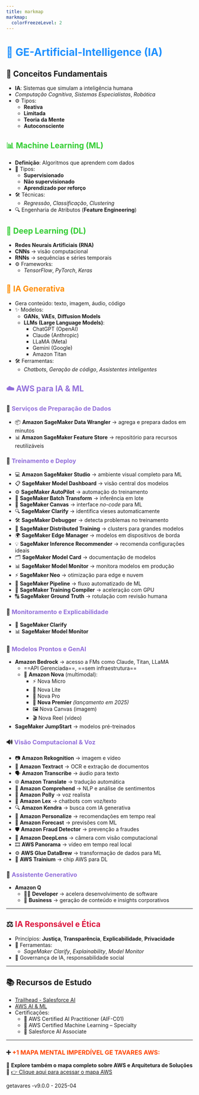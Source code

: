 ```yaml
---
title: markmap
markmap:
  colorFreezeLevel: 2
---
```


# <span style="color:#1E90FF">🤖 GE-Artificial-Intelligence (IA)</span>

## 🧠 Conceitos Fundamentais
- **IA**: Sistemas que simulam a inteligência humana  
- *Computação Cognitiva*, *Sistemas Especialistas*, *Robótica*
- ⚙️ Tipos:
  - **Reativa**
  - **Limitada**
  - **Teoria da Mente**
  - **Autoconsciente**

## <span style="color:#32CD32">📊 Machine Learning (ML)</span>
- **Definição**: Algoritmos que aprendem com dados  
- 🔁 Tipos:
  - **Supervisionado**
  - **Não supervisionado**
  - **Aprendizado por reforço**
- 🛠️ Técnicas:
  - *Regressão*, *Classificação*, *Clustering*
- 🔍 Engenharia de Atributos (**Feature Engineering**)

## <span style="color:#32CD32">🧠 Deep Learning (DL)</span>
- **Redes Neurais Artificiais (RNA)**
- **CNNs** → visão computacional
- **RNNs** → sequências e séries temporais
- ⚙️ Frameworks:
  - *TensorFlow*, *PyTorch*, *Keras*

## <span style="color:#FF8C00">🎨 IA Generativa</span>
- Gera conteúdo: texto, imagem, áudio, código  
- ✨ Modelos:
  - **GANs**, **VAEs**, **Diffusion Models**
  - **LLMs (Large Language Models)**:
    - ChatGPT (OpenAI)
    - Claude (Anthropic)
    - LLaMA (Meta)
    - Gemini (Google)
    - Amazon Titan
- 🛠️ Ferramentas:
  - *Chatbots*, *Geração de código*, *Assistentes inteligentes*

## <span style="color:#9370DB">☁️ AWS para IA & ML</span>

### 🧰 <span style="color:#9370DB">Serviços de Preparação de Dados</span>
- 📦 **Amazon SageMaker Data Wrangler** → agrega e prepara dados em minutos  
- 📊 **Amazon SageMaker Feature Store** → repositório para recursos reutilizáveis

### 🚀 <span style="color:#9370DB">Treinamento e Deploy</span>
- 💻 **Amazon SageMaker Studio** → ambiente visual completo para ML  
- 📋 **SageMaker Model Dashboard** → visão central dos modelos  
- ⚙️ **SageMaker AutoPilot** → automação do treinamento  
- 🧮 **SageMaker Batch Transform** → inferência em lote  
- 🧾 **SageMaker Canvas** → interface *no-code* para ML  
- 🔍 **SageMaker Clarify** → identifica vieses automaticamente  
- 🛠️ **SageMaker Debugger** → detecta problemas no treinamento  
- 🧠 **SageMaker Distributed Training** → clusters para grandes modelos  
- 🌍 **SageMaker Edge Manager** → modelos em dispositivos de borda  
- 💡 **SageMaker Inference Recommender** → recomenda configurações ideais  
- 🗂️ **SageMaker Model Card** → documentação de modelos  
- 📊 **SageMaker Model Monitor** → monitora modelos em produção  
- ⚡ **SageMaker Neo** → otimização para edge e nuvem  
- 🧬 **SageMaker Pipeline** → fluxo automatizado de ML  
- 🔧 **SageMaker Training Compiler** → aceleração com GPU  
- 🔠 **SageMaker Ground Truth** → rotulação com revisão humana

### 🔎 <span style="color:#9370DB">Monitoramento e Explicabilidade</span>
- 🧠 **SageMaker Clarify**
- 📊 **SageMaker Model Monitor**

### 🤖 <span style="color:#9370DB">Modelos Prontos e GenAI</span>
- **Amazon Bedrock** → acesso a FMs como Claude, Titan, LLaMA  
  - ==API Gerenciada==, ==sem infraestrutura==  
  - 🎯 **Amazon Nova** (multimodal):  
    - ⚡ Nova Micro  
    - 🧠 Nova Lite  
    - 🚀 Nova Pro  
    - 🔮 **Nova Premier** *(lançamento em 2025)*  
    - 🖼️ Nova Canvas (imagem)  
    - 🎬 Nova Reel (vídeo)
- **SageMaker JumpStart** → modelos pré-treinados

### 🔊 <span style="color:#9370DB">Visão Computacional & Voz</span>
- 📷 **Amazon Rekognition** → imagem e vídeo  
- 📝 **Amazon Textract** → OCR e extração de documentos  
- 🗣️ **Amazon Transcribe** → áudio para texto  
- 🌐 **Amazon Translate** → tradução automática  
- 🧠 **Amazon Comprehend** → NLP e análise de sentimentos  
- 🎤 **Amazon Polly** → voz realista  
- 🧠 **Amazon Lex** → chatbots com voz/texto  
- 🔍 **Amazon Kendra** → busca com IA generativa  
- 🧠 **Amazon Personalize** → recomendações em tempo real  
- 🎯 **Amazon Forecast** → previsões com ML  
- 🛡️ **Amazon Fraud Detector** → prevenção a fraudes  
- 📸 **Amazon DeepLens** → câmera com visão computacional  
- 🎞️ **AWS Panorama** → vídeo em tempo real local  
- ⚙️ **AWS Glue DataBrew** → transformação de dados para ML  
- 🔧 **AWS Trainium** → chip AWS para DL

### 🤖 <span style="color:#9370DB">Assistente Generativo</span>
- **Amazon Q**
  - 👨‍💻 **Developer** → acelera desenvolvimento de software  
  - 🏢 **Business** → geração de conteúdo e insights corporativos

---

## ⚖️ <span style="color:#DC143C">IA Responsável e Ética</span>
- Princípios: **Justiça**, **Transparência**, **Explicabilidade**, **Privacidade**  
- 🧠 Ferramentas:
  - *SageMaker Clarify*, *Explainability*, *Model Monitor*  
- 📜 Governança de IA, responsabilidade social

---

## 📚 Recursos de Estudo
- [Trailhead - Salesforce AI](https://trailhead.salesforce.com)  
- [AWS AI & ML](https://aws.amazon.com/machine-learning/)  
- Certificações:
  - 🏅 AWS Certified AI Practitioner (AIF-C01)  
  - 🏅 AWS Certified Machine Learning – Specialty  
  - 🏅 Salesforce AI Associate

---

### ➕ <span style="color:#FF4500">**+1 MAPA MENTAL IMPERDÍVEL GE TAVARES AWS:**</span>  
🚀 **Explore também o mapa completo sobre AWS e Arquitetura de Soluções**  
🔗 [👉 Clique aqui para acessar o mapa AWS](https://rogtavares.github.io/AWS_getavares.github.io/)  

getavares -v9.0.0 - 2025-04
